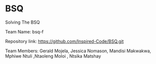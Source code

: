 # BSQ

Solving The BSQ

Team Name: bsq-f

Repository link: https://github.com/Inspired-Code/BSQ.git

Team Members: Gerald Mojela, Jessica Nomason, Mandisi Makwakwa, Mphiwe Ntuli ,Ntaoleng Moloi , Ntsika Matshay
 
